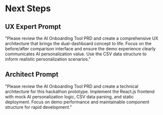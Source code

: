 # Next Steps

## UX Expert Prompt
"Please review the AI Onboarding Tool PRD and create a comprehensive UX architecture that brings the dual-dashboard concept to life. Focus on the before/after comparison interface and ensure the demo experience clearly communicates AI personalization value. Use the CSV data structure to inform realistic personalization scenarios."

## Architect Prompt
"Please review the AI Onboarding Tool PRD and create a technical architecture for this hackathon prototype. Implement the React.js frontend with mock AI personalization logic, CSV data parsing, and static deployment. Focus on demo performance and maintainable component structure for rapid development."